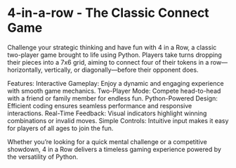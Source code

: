 # 4-in-a-row - The Classic Connect Game

Challenge your strategic thinking and have fun with 4 in a Row, a classic two-player game brought to life using Python. Players take turns dropping their pieces into a 7x6 grid, aiming to connect four of their tokens in a row—horizontally, vertically, or diagonally—before their opponent does.

Features:
Interactive Gameplay: Enjoy a dynamic and engaging experience with smooth game mechanics.
Two-Player Mode: Compete head-to-head with a friend or family member for endless fun.
Python-Powered Design: Efficient coding ensures seamless performance and responsive interactions.
Real-Time Feedback: Visual indicators highlight winning combinations or invalid moves.
Simple Controls: Intuitive input makes it easy for players of all ages to join the fun.

Whether you’re looking for a quick mental challenge or a competitive showdown, 4 in a Row delivers a timeless gaming experience powered by the versatility of Python.
